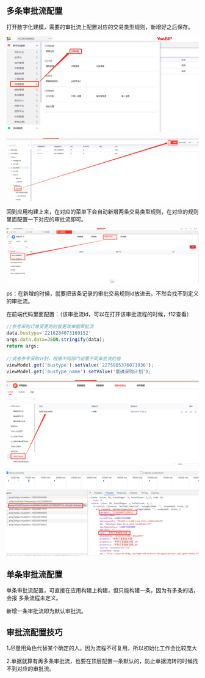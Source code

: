 ## 多条审批流配置

打开数字化建模，需要的审批流上配置对应的交易类型规则，新增好之后保存。

![image](../assets/img/flow/flow1.png)

![image](../assets/img/flow/flow2.png)



回到应用构建上来，在对应的菜单下会自动新增两条交易类型规则，在对应的规则里面配置一下对应的审批流即可。

![image](../assets/img/flow/flow3.png)



ps：在新增的时候，就要把该条记录的审批交易规则id放进去。不然会找不到定义的审批流。

在前端代码里面配置：（该审批流id，可以在打开该审批流程的时候，f12查看）

```javascript
//参考采购订单变更的时候更改单据审批流
data.bustype='2216284073169152'
args.data.data=JSON.stringify(data);
return args; 

//或者参考采购计划，根据不同部门设置不同审批流的值
viewModel.get('bustype').setValue('2275985376071936');
viewModel.get('bustype_name').setValue('氯碱采购计划');
```

![image4](../assets/img/flow/flow4.png)

![image-20210609104604863](../assets/img/flow/flow5.png)





## 单条审批流配置

单条审批流配置，可直接在应用构建上构建，但只能构建一条，因为有多条的话，会报  多条流程未定义。

新增一条审批流即为默认审批流。





## 审批流配置技巧

1.尽量用角色代替某个确定的人。因为流程不可复用，所以初始化工作会比较庞大

2.单据就算有再多条审批流，也要在顶层配置一条默认的，防止单据流转的时候找不到对应的审批流。



